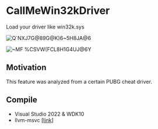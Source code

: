 # CallMeWin32kDriver
Load your driver like win32k.sys

![Q`NXJ7G@89G@K)6~5H8JA@6](https://user-images.githubusercontent.com/13917777/184930976-1ee5dd35-04a0-4d98-85a4-1f51074b9784.png)

![~MF %CSVW(FCL8H1G4UJ@6Y](https://user-images.githubusercontent.com/13917777/184935919-f9ee10ec-fbc3-48ef-8545-6269d078d0b1.png)


## Motivation
This feature was analyzed from a certain PUBG cheat driver.


## Compile
- Visual Studio 2022 & WDK10
- llvm-msvc [[link]](https://github.com/NewWorldComingSoon/llvm-msvc-build)
